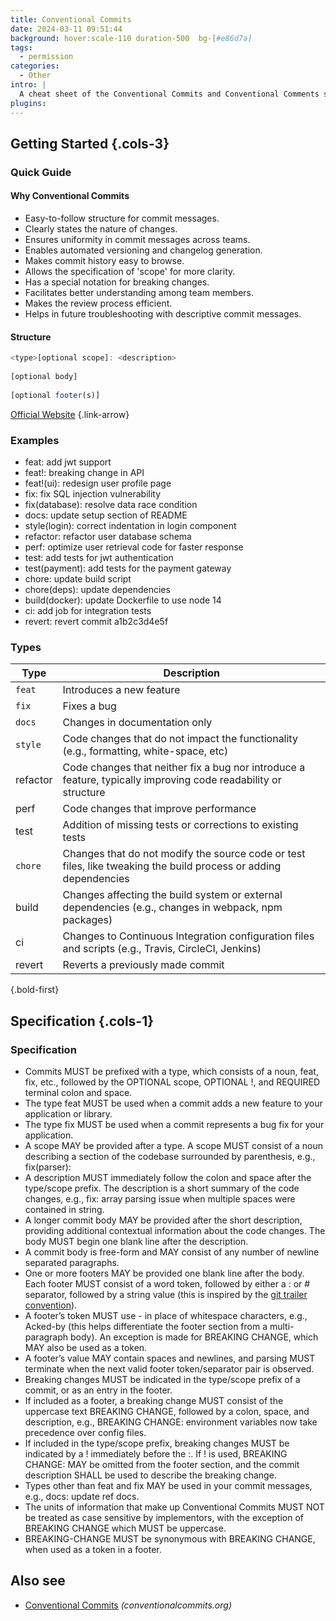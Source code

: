 ```yaml
---
title: Conventional Commits
date: 2024-03-11 09:51:44
background: hover:scale-110 duration-500  bg-[#e86d7a]
tags:
  - permission
categories:
  - Other
intro: |
  A cheat sheet of the Conventional Commits and Conventional Comments standards
plugins:
---
```




Getting Started {.cols-3}
----

### Quick Guide


#### Why Conventional Commits
- Easy-to-follow structure for commit messages.
- Clearly states the nature of changes.
- Ensures uniformity in commit messages across teams.
- Enables automated versioning and changelog generation.
- Makes commit history easy to browse.
- Allows the specification of 'scope' for more clarity.
- Has a special notation for breaking changes.
- Facilitates better understanding among team members.
- Makes the review process efficient.
- Helps in future troubleshooting with descriptive commit messages.


#### Structure

```javascript
<type>[optional scope]: <description>
  
[optional body]
  
[optional footer(s)]
```

[Official Website](https://www.conventionalcommits.org/en) {.link-arrow}



### Examples

- feat: add jwt support
- feat!: breaking change in API
- feat!(ui): redesign user profile page
- fix: fix SQL injection vulnerability
- fix(database): resolve data race condition
- docs: update setup section of README
- style(login): correct indentation in login component
- refactor: refactor user database schema
- perf: optimize user retrieval code for faster response
- test: add tests for jwt authentication
- test(payment): add tests for the payment gateway
- chore: update build script
- chore(deps): update dependencies
- build(docker): update Dockerfile to use node 14
- ci: add job for integration tests
- revert: revert commit a1b2c3d4e5f



### Types
| Type     | Description                                                                                                      |
|----------|------------------------------------------------------------------------------------------------------------------|
| `feat`   | Introduces a new feature                                                                                         |
| `fix`    | Fixes a bug                                                                                                      |
| `docs`   | Changes in documentation only                                                                                    |
| `style`  | Code changes that do not impact the functionality (e.g., formatting, white-space, etc)                           |
| refactor | Code changes that neither fix a bug nor introduce a feature, typically improving code readability or structure   |
| perf     | Code changes that improve performance                                                                            |
| test     | Addition of missing tests or corrections to existing tests                                                       |
| `chore`  | Changes that do not modify the source code or test files, like tweaking the build process or adding dependencies |
| build    | Changes affecting the build system or external dependencies (e.g., changes in webpack, npm packages)             |
| ci       | Changes to Continuous Integration configuration files and scripts (e.g., Travis, CircleCI, Jenkins)              |
| revert   | Reverts a previously made commit                                                                                 |
{.bold-first}


Specification {.cols-1}
----

### Specification

- Commits MUST be prefixed with a type, which consists of a noun, feat, fix, etc., followed by the OPTIONAL scope,
  OPTIONAL !, and REQUIRED terminal colon and space.
- The type feat MUST be used when a commit adds a new feature to your application or library.
- The type fix MUST be used when a commit represents a bug fix for your application.
- A scope MAY be provided after a type. A scope MUST consist of a noun describing a section of the codebase surrounded
  by parenthesis, e.g., fix(parser):
- A description MUST immediately follow the colon and space after the type/scope prefix. The description is a short
  summary of the code changes, e.g., fix: array parsing issue when multiple spaces were contained in string.
- A longer commit body MAY be provided after the short description, providing additional contextual information about
  the code changes. The body MUST begin one blank line after the description.
- A commit body is free-form and MAY consist of any number of newline separated paragraphs.
- One or more footers MAY be provided one blank line after the body. Each footer MUST consist of a word token, followed
  by either a :<space> or <space># separator, followed by a string value (this is inspired by
  the [git trailer convention](https://git-scm.com/docs/git-interpret-trailers)).
- A footer’s token MUST use - in place of whitespace characters, e.g., Acked-by (this helps differentiate the footer
  section from a multi-paragraph body). An exception is made for BREAKING CHANGE, which MAY also be used as a token.
- A footer’s value MAY contain spaces and newlines, and parsing MUST terminate when the next valid footer
  token/separator pair is observed.
- Breaking changes MUST be indicated in the type/scope prefix of a commit, or as an entry in the footer.
- If included as a footer, a breaking change MUST consist of the uppercase text BREAKING CHANGE, followed by a colon,
  space, and description, e.g., BREAKING CHANGE: environment variables now take precedence over config files.
- If included in the type/scope prefix, breaking changes MUST be indicated by a ! immediately before the :. If ! is
  used, BREAKING CHANGE: MAY be omitted from the footer section, and the commit description SHALL be used to describe
  the breaking change.
- Types other than feat and fix MAY be used in your commit messages, e.g., docs: update ref docs.
- The units of information that make up Conventional Commits MUST NOT be treated as case sensitive by implementors, with
  the exception of BREAKING CHANGE which MUST be uppercase.
- BREAKING-CHANGE MUST be synonymous with BREAKING CHANGE, when used as a token in a footer.

Also see
--------

- [Conventional Commits](https://conventionalcommits.org/) _(conventionalcommits.org)_
